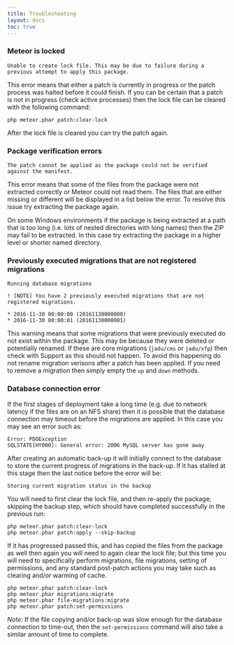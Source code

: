 ```yaml
---
title: Troubleshooting
layout: docs
toc: true
---
```


### Meteor is locked

```
Unable to create lock file. This may be due to failure during a previous attempt to apply this package.
```

This error means that either a patch is currently in progress or the patch process was halted before it could finish. If you can be certain that a patch is not in progress (check active processes) then the lock file can be cleared with the following command:

```
php meteor.phar patch:clear-lock
```

After the lock file is cleared you can try the patch again.

### Package verification errors

```
The patch cannot be applied as the package could not be verified against the manifest.
```

This error means that some of the files from the package were not extracted correctly or Meteor could not read them. The files that are either missing or different will be displayed in a list below the error. To resolve this issue try extracting the package again.

On some Windows environments if the package is being extracted at a path that is too long (i.e. lots of nested directories with long names) then the ZIP may fail to be extracted. In this case try extracting the package in a higher level or shorter named directory.

### Previously executed migrations that are not registered migrations

```
Running database migrations

! [NOTE] You have 2 previously executed migrations that are not registered migrations.

* 2016-11-30 00:00:00 (20161130000000)
* 2016-11-30 00:00:01 (20161130000001)
```

This warning means that some migrations that were previously executed do not exist within the package. This may be because they were deleted or potentially renamed. If these are core migrations (`jadu/cms` or `jadu/xfp`) then check with Support as this should not happen. To avoid this happening do not rename migration verisons after a patch has been applied. If you need to remove a migration then simply empty the `up` and `down` methods.

### Database connection error

If the first stages of deployment take a long time (e.g. due to network latency if the files are on an NFS share) then it is possible that the database connection may timeout before the migrations are applied. In this case you may see an error such as:

```
Error: PDOException
SQLSTATE[HY000]: General error: 2006 MySQL server has gone away
```

After creating an automatic back-up it will initially connect to the database to store the current progress of migrations in the back-up. If it has stalled at this stage then the last notice before the error will be:

```
Storing current migration status in the backup
```

You will need to first clear the lock file, and then re-apply the package; skipping the backup step, which should have completed successfully in the previous run:

```
php meteor.phar patch:clear-lock
php meteor.phar patch:apply --skip-backup
```

If it has progressed passed this, and has copied the files from the package as well then again you will need to again clear the lock file; but this time you will need to specifically perform migrations, file migrations, setting of permissions, and any standard post-patch actions you may take such as clearing and/or warming of cache.

```
php meteor.phar patch:clear-lock
php meteor.phar migrations:migrate
php meteor.phar file-migrations:migrate
php meteor.phar patch:set-permissions
```

*Note:* If the file copying and/or back-up was slow enough for the database connection to time-out, then the `set-permissions` command will also take a similar amount of time to complete.
